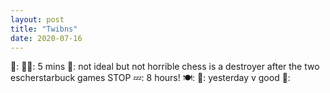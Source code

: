 ```yaml
---
layout: post
title: "Twibns"
date: 2020-07-16
---
```


📖: 
🧘‍♂️: 5 mins
📱: not ideal but not horrible chess is a destroyer after the two escherstarbuck games STOP
💤: 8 hours!
🍽: 
🏥: yesterday v good
💜: 